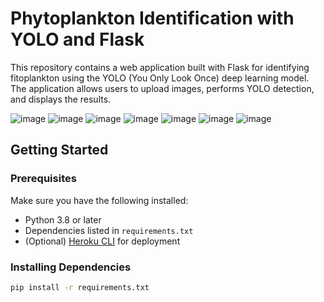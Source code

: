 # Phytoplankton Identification with YOLO and Flask

This repository contains a web application built with Flask for identifying fitoplankton using the YOLO (You Only Look Once) deep learning model. The application allows users to upload images, performs YOLO detection, and displays the results.

![image](https://github.com/photopytho/photopytho/assets/147417016/cd0f311e-c914-40c4-90b7-326f7ef4cf01)
![image](https://github.com/photopytho/photopytho/assets/147417016/e6af114f-5db0-411f-b5fb-89bc13ef452b)
![image](https://github.com/photopytho/photopytho/assets/147417016/2396665e-3323-4727-8cc1-1b9fed31ded0)
![image](https://github.com/photopytho/photopytho/assets/147417016/b24376ee-f652-4f01-bb35-8b84065e1696)
![image](https://github.com/photopytho/photopytho/assets/147417016/396e56d7-cdbc-4640-a5ce-96713a977760) ![image](https://github.com/photopytho/photopytho/assets/147417016/e5052e4f-1e36-4241-8a08-c7ab20a14d31) ![image](https://github.com/photopytho/photopytho/assets/147417016/cd00c7b8-26fb-46b1-bf36-d7116c115343)

## Getting Started

### Prerequisites

Make sure you have the following installed:

- Python 3.8 or later
- Dependencies listed in `requirements.txt`
- (Optional) [Heroku CLI](https://devcenter.heroku.com/articles/heroku-cli) for deployment

### Installing Dependencies

```bash
pip install -r requirements.txt



